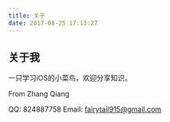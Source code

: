 ```yaml
---
title: 关于
date: 2017-08-25 17:13:27
---
```


## 关于我

一只学习iOS的小菜鸟，欢迎分享知识。

From Zhang Qiang

QQ: 824887758
Email: fairytail915@gmail.com
